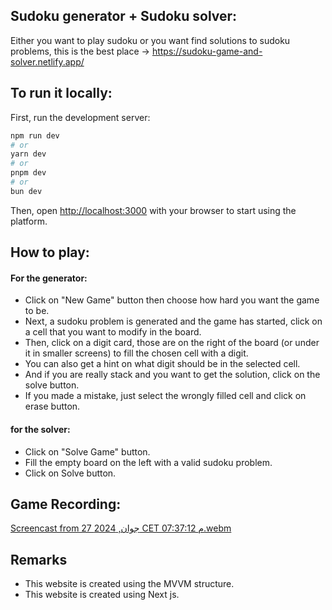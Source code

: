 ## Sudoku generator + Sudoku solver:

Either you want to play sudoku or you want find solutions to sudoku problems, this is the best place -> https://sudoku-game-and-solver.netlify.app/

## To run it locally:

First, run the development server:

```bash
npm run dev
# or
yarn dev
# or
pnpm dev
# or
bun dev
```

Then, open [http://localhost:3000](http://localhost:3000) with your browser to start using the platform.

## How to play:

#### For the generator:

- Click on "New Game" button then choose how hard you want the game to be.
- Next, a sudoku problem is generated and the game has started, click on a cell that you want to modify in the board.
- Then, click on a digit card, those are on the right of the board (or under it in smaller screens) to fill the chosen cell with a digit.
- You can also get a hint on what digit should be in the selected cell.
- And if you are really stack and you want to get the solution, click on the solve button.
- If you made a mistake, just select the wrongly filled cell and click on erase button.

#### for the solver:

- Click on "Solve Game" button.
- Fill the empty board on the left with a valid sudoku problem.
- Click on Solve button.

## Game Recording:

[Screencast from 27 جوان, 2024 CET 07:37:12 م.webm](https://github.com/NajibPro/sudoku-game-solver/assets/96317571/209071ca-80f7-43ac-b345-7c3364f3a0ee)


## Remarks

- This website is created using the MVVM structure.
- This website is created using Next js.
